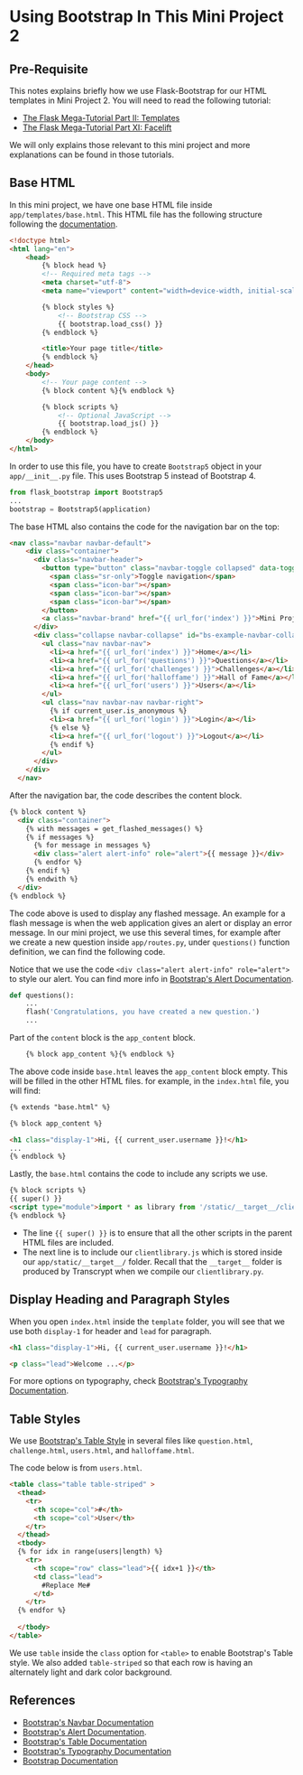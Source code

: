 # Using Bootstrap In This Mini Project 2

## Pre-Requisite

This notes explains briefly how we use Flask-Bootstrap for our HTML templates in Mini Project 2.  You will need to read the following tutorial:
- [The Flask Mega-Tutorial Part II: Templates](https://blog.miguelgrinberg.com/post/the-flask-mega-tutorial-part-ii-templates)
- [The Flask Mega-Tutorial Part XI: Facelift](https://blog.miguelgrinberg.com/post/the-flask-mega-tutorial-part-xi-facelift)

We will only explains those relevant to this mini project and more explanations can be found in those tutorials.

## Base HTML

In this mini project, we have one base HTML file inside `app/templates/base.html`.  This HTML file has the following structure following the [documentation](https://bootstrap-flask.readthedocs.io/en/stable/migrate/).

```html
<!doctype html>
<html lang="en">
    <head>
        {% block head %}
        <!-- Required meta tags -->
        <meta charset="utf-8">
        <meta name="viewport" content="width=device-width, initial-scale=1, shrink-to-fit=no">

        {% block styles %}
            <!-- Bootstrap CSS -->
            {{ bootstrap.load_css() }}
        {% endblock %}

        <title>Your page title</title>
        {% endblock %}
    </head>
    <body>
        <!-- Your page content -->
        {% block content %}{% endblock %}

        {% block scripts %}
            <!-- Optional JavaScript -->
            {{ bootstrap.load_js() }}
        {% endblock %}
    </body>
</html>
```

In order to use this file, you have to create `Bootstrap5` object in your `app/__init__.py` file. This uses Bootstrap 5 instead of Bootstrap 4. 

```python
from flask_bootstrap import Bootstrap5 
...
bootstrap = Bootstrap5(application)
```

The base HTML also contains the code for the navigation bar on the top:

```html
<nav class="navbar navbar-default">
    <div class="container">
      <div class="navbar-header">
        <button type="button" class="navbar-toggle collapsed" data-toggle="collapse" data-target="#bs-example-navbar-collapse-1" aria-expanded="false">
          <span class="sr-only">Toggle navigation</span>
          <span class="icon-bar"></span>
          <span class="icon-bar"></span>
          <span class="icon-bar"></span>
        </button>
        <a class="navbar-brand" href="{{ url_for('index') }}">Mini Project 2</a>
      </div>
      <div class="collapse navbar-collapse" id="bs-example-navbar-collapse-1">
        <ul class="nav navbar-nav">
          <li><a href="{{ url_for('index') }}">Home</a></li>
          <li><a href="{{ url_for('questions') }}">Questions</a></li>
          <li><a href="{{ url_for('challenges') }}">Challenges</a></li>
          <li><a href="{{ url_for('halloffame') }}">Hall of Fame</a></li>
          <li><a href="{{ url_for('users') }}">Users</a></li>
        </ul>
        <ul class="nav navbar-nav navbar-right">
          {% if current_user.is_anonymous %}
          <li><a href="{{ url_for('login') }}">Login</a></li>
          {% else %}
          <li><a href="{{ url_for('logout') }}">Logout</a></li>
          {% endif %}
        </ul>
      </div>
    </div>
  </nav>
```

After the navigation bar, the code describes the content block.

```html
{% block content %}
  <div class="container">
    {% with messages = get_flashed_messages() %}
    {% if messages %}
      {% for message in messages %}
      <div class="alert alert-info" role="alert">{{ message }}</div>
      {% endfor %}
    {% endif %}
    {% endwith %}
  </div>
{% endblock %}
```

The code above is used to display any flashed message. An example for a flash message is when the web application gives an alert or display an error message. In our mini project, we use this several times, for example after we create a new question inside `app/routes.py`, under `questions()` function definition, we can find the following code.

Notice that we use the code `<div class="alert alert-info" role="alert">` to style our alert. You can find more info in [Bootstrap's Alert Documentation](https://getbootstrap.com/docs/5.0/components/alerts/).

```python
def questions():
    ...
    flash('Congratulations, you have created a new question.')
    ...
```

Part of the `content` block is the `app_content` block.

```html
    {% block app_content %}{% endblock %}
```

The above code inside `base.html` leaves the `app_content` block empty. This will be filled in the other HTML files. for example, in the `index.html` file, you will find:

```html
{% extends "base.html" %}

{% block app_content %}

<h1 class="display-1">Hi, {{ current_user.username }}!</h1>
...
{% endblock %}
```

Lastly, the `base.html` contains the code to include any scripts we use.

```html
{% block scripts %}
{{ super() }}
<script type="module">import * as library from '/static/__target__/clientlibrary.js'; window.library = library;</script>
{% endblock %}
```
- The line `{{ super() }}` is to ensure that all the other scripts in the parent HTML files are included.
- The next line is to include our `clientlibrary.js` which is stored inside our `app/static/__target__/` folder. Recall that the `__target__` folder is produced by Transcrypt when we compile our `clientlibrary.py`.

## Display Heading and Paragraph Styles

When you open `index.html` inside the `template` folder, you will see that we use both `display-1` for header and `lead` for paragraph. 

```html
<h1 class="display-1">Hi, {{ current_user.username }}!</h1>

<p class="lead">Welcome ...</p>
```

For more options on typography, check [Bootstrap's Typography Documentation](https://getbootstrap.com/docs/5.0/content/typography/). 

## Table Styles

We use [Bootstrap's Table Style](https://getbootstrap.com/docs/5.0/content/tables/) in several files like `question.html`, `challenge.html`, `users.html`, and `halloffame.html`. 

The code below is from `users.html`.

```html
<table class="table table-striped" >
  <thead>
    <tr>
      <th scope="col">#</th>
      <th scope="col">User</th>
    </tr>
  </thead>
  <tbody>
  {% for idx in range(users|length) %}
  	<tr>
      <th scope="row" class="lead">{{ idx+1 }}</th>
      <td class="lead">
      	#Replace Me#
      </td>
    </tr>
  {% endfor %}
  
  </tbody>
</table>
```

We use `table` inside the `class` option for `<table>` to enable Bootstrap's Table style. We also added `table-striped` so that each row is having an alternately light and dark color background. 



## References

- [Bootstrap's Navbar Documentation](https://getbootstrap.com/docs/5.0/components/navbar/)
- [Bootstrap's Alert Documentation](https://getbootstrap.com/docs/5.0/components/alerts/).
- [Bootstrap's Table Documentation](https://getbootstrap.com/docs/5.0/content/tables/)
- [Bootstrap's Typography Documentation](https://getbootstrap.com/docs/5.0/content/typography/)
- [Bootstrap Documentation](https://getbootstrap.com/docs/5.0/getting-started/introduction/)

